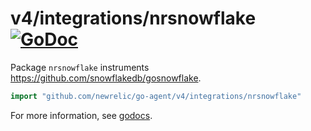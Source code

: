 # v4/integrations/nrsnowflake [![GoDoc](https://godoc.org/github.com/newrelic/go-agent/v4/integrations/nrsnowflake?status.svg)](https://godoc.org/github.com/newrelic/go-agent/v4/integrations/nrsnowflake)

Package `nrsnowflake` instruments https://github.com/snowflakedb/gosnowflake.

```go
import "github.com/newrelic/go-agent/v4/integrations/nrsnowflake"
```

For more information, see
[godocs](https://godoc.org/github.com/newrelic/go-agent/v4/integrations/nrsnowflake).
